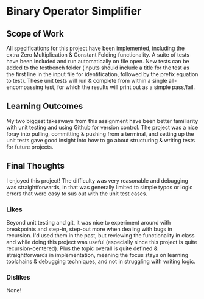 # Binary Operator Simplifier 


## Scope of Work

All specifications for this project have been implemented, including the extra Zero Multiplication & Constant Folding functionality. A suite of tests have been included and run automatically on file open. New tests can be added to the testbench folder (inputs should include a title for the test as the first line in the input file for identification, followed by the prefix equation to test). These unit tests will run & complete from within a single all-encompassing test, for which the results will print out as a simple pass/fail.

## Learning Outcomes

My two biggest takeaways from this assignment have been better familiarity with unit testing and using Github for version control. The project was a nice foray into pulling, committing & pushing from a terminal, and setting up the unit tests gave good insight into how to go about structuring & writing tests for future projects.

## Final Thoughts

I enjoyed this project! The difficulty was very reasonable and debugging was straightforwards, in that was generally limited to simple typos or logic errors that were easy to sus out with the unit test cases.

### Likes

Beyond unit testing and git, it was nice to experiment around with breakpoints and step-in, step-out more when dealing with bugs in recursion. I'd used them in the past, but reviewing the functionality in class and while doing this project was useful (especially since this project is quite recursion-centered). Plus the topic overall is quite defined & straightforwards in implementation, meaning the focus stays on learning toolchains & debugging techniques, and not in struggling with writing logic.

### Dislikes

None!
